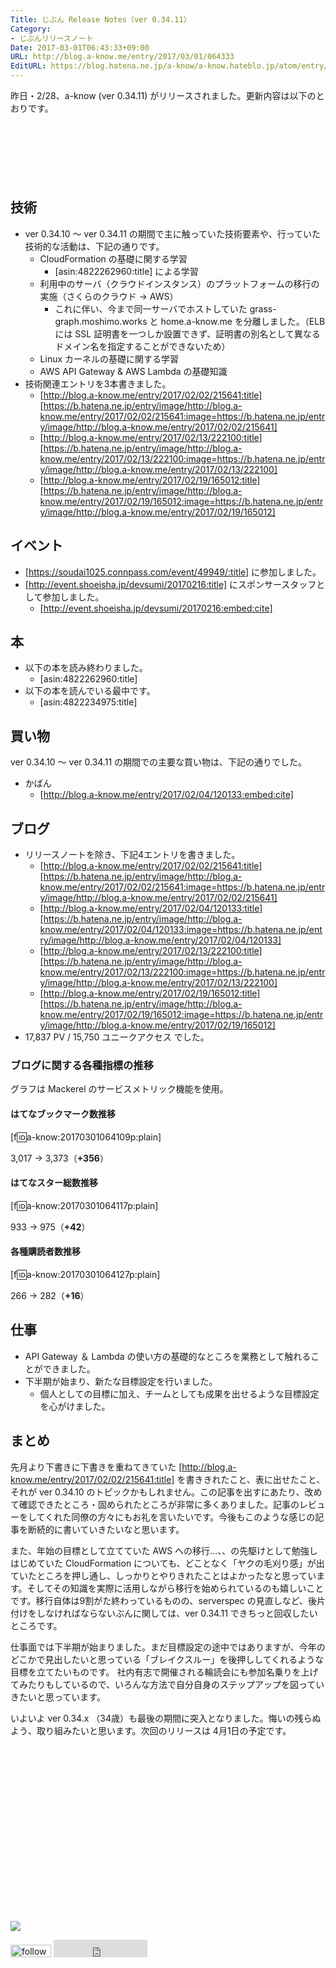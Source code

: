 ```yaml
---
Title: じぶん Release Notes（ver 0.34.11）
Category:
- じぶんリリースノート
Date: 2017-03-01T06:43:33+09:00
URL: http://blog.a-know.me/entry/2017/03/01/064333
EditURL: https://blog.hatena.ne.jp/a-know/a-know.hateblo.jp/atom/entry/10328749687221570386
---
```


昨日・2/28、a-know (ver 0.34.11) がリリースされました。更新内容は以下のとおりです。


<!-- more -->


<script async src="//pagead2.googlesyndication.com/pagead/js/adsbygoogle.js"></script>
<!-- article-top -->
<ins class="adsbygoogle"
     style="display:inline-block;width:728px;height:90px"
     data-ad-client="ca-pub-3463034538369189"
     data-ad-slot="8367620130"></ins>
<script>
(adsbygoogle = window.adsbygoogle || []).push({});
</script>


## 技術
* ver 0.34.10 〜 ver 0.34.11 の期間で主に触っていた技術要素や、行っていた技術的な活動は、下記の通りです。
    * CloudFormation の基礎に関する学習
        * [asin:4822262960:title] による学習
    * 利用中のサーバ（クラウドインスタンス）のプラットフォームの移行の実施（さくらのクラウド → AWS）
        * これに伴い、今まで同一サーバでホストしていた grass-graph.moshimo.works と home.a-know.me を分離しました。（ELB には SSL 証明書を一つしか設置できず、証明書の別名として異なるドメイン名を指定することができないため）
    * Linux カーネルの基礎に関する学習
    * AWS API Gateway & AWS Lambda の基礎知識
* 技術関連エントリを3本書きました。
    * [http://blog.a-know.me/entry/2017/02/02/215641:title][https://b.hatena.ne.jp/entry/image/http://blog.a-know.me/entry/2017/02/02/215641:image=https://b.hatena.ne.jp/entry/image/http://blog.a-know.me/entry/2017/02/02/215641]
    * [http://blog.a-know.me/entry/2017/02/13/222100:title][https://b.hatena.ne.jp/entry/image/http://blog.a-know.me/entry/2017/02/13/222100:image=https://b.hatena.ne.jp/entry/image/http://blog.a-know.me/entry/2017/02/13/222100]
    * [http://blog.a-know.me/entry/2017/02/19/165012:title][https://b.hatena.ne.jp/entry/image/http://blog.a-know.me/entry/2017/02/19/165012:image=https://b.hatena.ne.jp/entry/image/http://blog.a-know.me/entry/2017/02/19/165012]



## イベント
* [https://soudai1025.connpass.com/event/49949/:title] に参加しました。
* [http://event.shoeisha.jp/devsumi/20170216:title] にスポンサースタッフとして参加しました。
    * [http://event.shoeisha.jp/devsumi/20170216:embed:cite]




## 本
* 以下の本を読み終わりました。
    * [asin:4822262960:title]
* 以下の本を読んでいる最中です。
    * [asin:4822234975:title]





## 買い物
ver 0.34.10 〜 ver 0.34.11 の期間での主要な買い物は、下記の通りでした。

* かばん
    * [http://blog.a-know.me/entry/2017/02/04/120133:embed:cite]





## ブログ
* リリースノートを除き、下記4エントリを書きました。
    * [http://blog.a-know.me/entry/2017/02/02/215641:title][https://b.hatena.ne.jp/entry/image/http://blog.a-know.me/entry/2017/02/02/215641:image=https://b.hatena.ne.jp/entry/image/http://blog.a-know.me/entry/2017/02/02/215641]
    * [http://blog.a-know.me/entry/2017/02/04/120133:title][https://b.hatena.ne.jp/entry/image/http://blog.a-know.me/entry/2017/02/04/120133:image=https://b.hatena.ne.jp/entry/image/http://blog.a-know.me/entry/2017/02/04/120133]
    * [http://blog.a-know.me/entry/2017/02/13/222100:title][https://b.hatena.ne.jp/entry/image/http://blog.a-know.me/entry/2017/02/13/222100:image=https://b.hatena.ne.jp/entry/image/http://blog.a-know.me/entry/2017/02/13/222100]
    * [http://blog.a-know.me/entry/2017/02/19/165012:title][https://b.hatena.ne.jp/entry/image/http://blog.a-know.me/entry/2017/02/19/165012:image=https://b.hatena.ne.jp/entry/image/http://blog.a-know.me/entry/2017/02/19/165012]
* 17,837  PV /  15,750 ユニークアクセス でした。


### ブログに関する各種指標の推移

グラフは Mackerel のサービスメトリック機能を使用。

#### はてなブックマーク数推移

[f:id:a-know:20170301064109p:plain]

3,017 → 3,373（<b>+356</b>）


#### はてなスター総数推移

[f:id:a-know:20170301064117p:plain]

933 → 975（<b>+42</b>）


#### 各種購読者数推移

[f:id:a-know:20170301064127p:plain]

266 → 282（<b>+16</b>）


## 仕事
* API Gateway ＆ Lambda の使い方の基礎的なところを業務として触れることができました。
* 下半期が始まり、新たな目標設定を行いました。
    * 個人としての目標に加え、チームとしても成果を出せるような目標設定を心がけました。



## まとめ
先月より下書きに下書きを重ねてきていた [http://blog.a-know.me/entry/2017/02/02/215641:title] を書ききれたこと、表に出せたこと、それが ver 0.34.10 のトピックかもしれません。この記事を出すにあたり、改めて確認できたところ・固められたところが非常に多くありました。記事のレビューをしてくれた同僚の方々にもお礼を言いたいです。今後もこのような感じの記事を断続的に書いていきたいなと思います。


また、年始の目標として立てていた AWS への移行...、、の先駆けとして勉強しはじめていた CloudFormation についても、どことなく「ヤクの毛刈り感」が出ていたところを押し通し、しっかりとやりきれたことはよかったなと思っています。そしてその知識を実際に活用しながら移行を始められているのも嬉しいことです。移行自体は9割がた終わっているものの、serverspec の見直しなど、後片付けをしなければならないぶんに関しては、ver 0.34.11 できちっと回収したいところです。


仕事面では下半期が始まりました。まだ目標設定の途中ではありますが、今年のどこかで見出したいと思っている「ブレイクスルー」を後押ししてくれるような目標を立てたいものです。
社内有志で開催される輪読会にも参加名乗りを上げてみたりもしているので、いろんな方法で自分自身のステップアップを図っていきたいと思っています。


いよいよ ver 0.34.x （34歳）も最後の期間に突入となりました。悔いの残らぬよう、取り組みたいと思います。次回のリリースは 4月1日の予定です。

<div>
<br>
<script async src="//pagead2.googlesyndication.com/pagead/js/adsbygoogle.js"></script>
<!-- article-bottom2 -->
<ins class="adsbygoogle"
     style="display:inline-block;width:300px;height:250px"
     data-ad-client="ca-pub-3463034538369189"
     data-ad-slot="5274552934"></ins>
<script>
(adsbygoogle = window.adsbygoogle || []).push({});
</script>

<a href="http://bit.ly/grass-graph" target='blank' rel="nofollow"><img src="https://cdn-ak.f.st-hatena.com/images/fotolife/a/a-know/20170405/20170405220342.png"></a>
<br>
</div>

<div>
<a href='http://cloud.feedly.com/#subscription%2Ffeed%2Fhttp%3A%2F%2Fblog.a-know.me%2Ffeed'  target='blank'><img id='feedlyFollow' src='http://s3.feedly.com/img/follows/feedly-follow-rectangle-volume-small_2x.png' alt='follow us in feedly' width='65' height='20'></a>



<iframe src="http://blog.hatena.ne.jp/a-know/a-know.hateblo.jp/subscribe/iframe" allowtransparency="true" frameborder="0" scrolling="no" width="150" height="28"></iframe>
</div>
